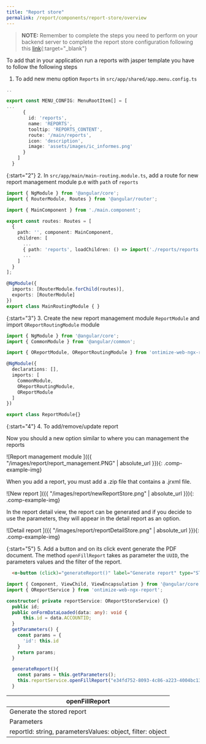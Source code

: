 ```yaml
---
title: "Report store"
permalink: /report/components/report-store/overview
---
```


>**NOTE:** Remember to complete the steps you need to perform on your backend server to complete the report store configuration following this [link](https://ontimize.github.io/ontimize-boot/basics/reports/report-store){:target="_blank"}

To add that in your application run a reports with jasper template you have to follow the following steps


1. To add new menu option `Reports` in `src/app/shared/app.menu.config.ts`

```ts
..

export const MENU_CONFIG: MenuRootItem[] = [
...
      {
        id: 'reports',
        name: 'REPORTS',
        tooltip: 'REPORTS_CONTENT',
        route: '/main/reports',
        icon: 'description',
        image: 'assets/images/ic_informes.png'
      }
    ]
  }
```

{:start="2"}
2. In `src/app/main/main-routing.module.ts`, add a route for new report management module p.e with `path` of `reports`

```ts
import { NgModule } from '@angular/core';
import { RouterModule, Routes } from '@angular/router';

import { MainComponent } from './main.component';

export const routes: Routes = [
  {
    path: '', component: MainComponent,
    children: [
      ...
      { path: 'reports', loadChildren: () => import('./reports/reports.module').then(m => m.ReportModule) }
      ...
    ]
  }
];

@NgModule({
  imports: [RouterModule.forChild(routes)],
  exports: [RouterModule]
})
export class MainRoutingModule { }
```

{:start="3"}
3. Create the new report management module `ReportModule` and import `OReportRoutingModule` module

```ts
import { NgModule } from '@angular/core';
import { CommonModule } from '@angular/common';

import { OReportModule, OReportRoutingModule } from 'ontimize-web-ngx-report';

@NgModule({
  declarations: [],
  imports: [
    CommonModule,
    OReportRoutingModule,
    OReportModule
  ]
})

export class ReportModule{}
```

{:start="4"}
4. To add/remove/update report

Now you should a new option similar to where you can management the reports

![Report management module ]({{ "/images/report/report_management.PNG" | absolute_url }}){: .comp-example-img}

When you add a report, you must add a .zip file that contains a .jrxml file.

![New report ]({{ "/images/report/newReportStore.png" | absolute_url }}){: .comp-example-img}

In the report detail view, the report can be generated and if you decide to use the parameters, they will appear in the detail report as an option.

![Detail report ]({{ "/images/report/reportDetailStore.png" | absolute_url }}){: .comp-example-img}

{:start="5"}
5. Add a button and on its click event generate the PDF document. The method `openFillReport` takes as parameter the `UUID`, the parameters values and the filter of the report.

```html
  <o-button (click)="generateReport()" label="Generate report" type="STROKED" icon="description" [matTooltip]="Generate report"></o-button>
```

```ts
import { Component, ViewChild, ViewEncapsulation } from '@angular/core';
import { OReportService } from 'ontimize-web-ngx-report';

constructor( private reportService: OReportStoreService) {}
  public id;
  public onFormDataLoaded(data: any): void {
      this.id = data.ACCOUNTID;
  }
  getParameters() {
    const params = {
      'id': this.id
    }
    return params;
  }

  generateReport(){
    const params = this.getParameters();
    this.reportService.openFillReport("e34fd752-8093-4c86-a223-4004bc13ae0f", params, {});
  }
```

| openFillReport  |
| --------------  |
| Generate the stored report     |
| Parameters     |
| reportId: string, parametersValues: object, filter: object       |

